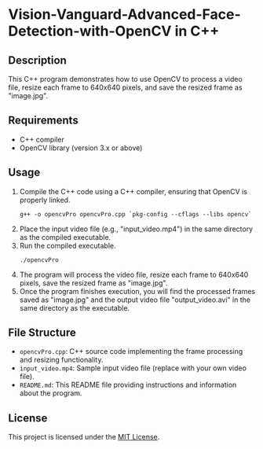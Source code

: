 # Vision-Vanguard-Advanced-Face-Detection-with-OpenCV in C++

## Description
This C++ program demonstrates how to use OpenCV to process a video file, resize each frame to 640x640 pixels, and save the resized frame as "image.jpg". 
## Requirements
- C++ compiler
- OpenCV library (version 3.x or above)

## Usage
1. Compile the C++ code using a C++ compiler, ensuring that OpenCV is properly linked.
    ```
    g++ -o opencvPro opencvPro.cpp `pkg-config --cflags --libs opencv`
    ```
2. Place the input video file (e.g., "input_video.mp4") in the same directory as the compiled executable.
3. Run the compiled executable.
    ```
    ./opencvPro
    ```
4. The program will process the video file, resize each frame to 640x640 pixels, save the resized frame as "image.jpg".
5. Once the program finishes execution, you will find the processed frames saved as "image.jpg" and the output video file "output_video.avi" in the same directory as the executable.

## File Structure
- `opencvPro.cpp`: C++ source code implementing the frame processing and resizing functionality.
- `input_video.mp4`: Sample input video file (replace with your own video file).
- `README.md`: This README file providing instructions and information about the program.

## License
This project is licensed under the [MIT License](LICENSE).
